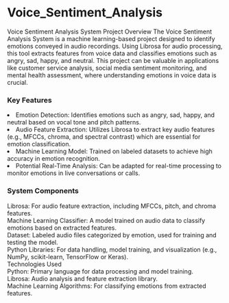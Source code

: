 # Voice_Sentiment_Analysis
Voice Sentiment Analysis System
Project Overview
The Voice Sentiment Analysis System is a machine learning-based project designed to identify emotions conveyed in audio recordings. Using Librosa for audio processing, this tool extracts features from voice data and classifies emotions such as angry, sad, happy, and neutral. This project can be valuable in applications like customer service analysis, social media sentiment monitoring, and mental health assessment, where understanding emotions in voice data is crucial.

<h3>Key Features</h3>

<li>Emotion Detection: Identifies emotions such as angry, sad, happy, and neutral based on vocal tone and pitch patterns.</li>
<li>Audio Feature Extraction: Utilizes Librosa to extract key audio features (e.g., MFCCs, chroma, and spectral contrast) which are essential for emotion classification.</li>
<li>Machine Learning Model: Trained on labeled datasets to achieve high accuracy in emotion recognition.</li>
<li>Potential Real-Time Analysis: Can be adapted for real-time processing to monitor emotions in live conversations or calls.</li>

<h3>System Components</h3>
Librosa: For audio feature extraction, including MFCCs, pitch, and chroma features.<br>
Machine Learning Classifier: A model trained on audio data to classify emotions based on extracted features.<br>
Dataset: Labeled audio files categorized by emotion, used for training and testing the model.<br>
Python Libraries: For data handling, model training, and visualization (e.g., NumPy, scikit-learn, TensorFlow or Keras).<br>
Technologies Used<br>
Python: Primary language for data processing and model training.<br>
Librosa: Audio analysis and feature extraction library.<br>
Machine Learning Algorithms: For classifying emotions from extracted features.<br>
